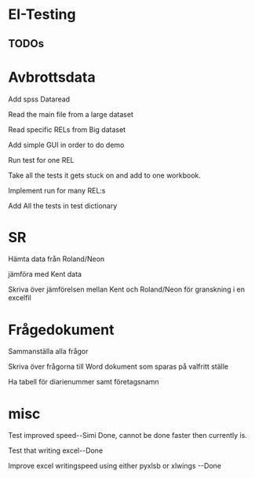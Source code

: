 # EI-Testing
## TODOs

# Avbrottsdata 
Add spss Dataread 

  Read the main file from a large dataset
  
  Read specific RELs from Big dataset

Add simple GUI in order to do demo

Run test for one REL

  Take all the tests it gets stuck on and add to one workbook.

  Implement run for many REL:s

Add All the tests in test dictionary


# SR
Hämta data från Roland/Neon

jämföra med Kent data 

Skriva över jämförelsen mellan Kent och Roland/Neon för granskning i en excelfil 

# Frågedokument

Sammanställa alla frågor

Skriva över frågorna till Word dokument som sparas på valfritt ställe

Ha tabell för diarienummer samt företagsnamn

# misc
Test improved speed--Simi Done, cannot be done faster then currently is.


Test that writing excel--Done


Improve excel writingspeed using either pyxlsb or xlwings --Done



